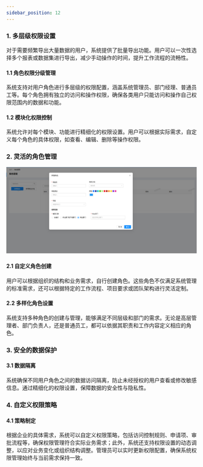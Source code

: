 ```yaml
---
sidebar_position: 12
---
```

### 1. 多层级权限设置
对于需要频繁导出大量数据的用户，系统提供了批量导出功能。用户可以一次性选择多个报表或数据集进行导出，减少手动操作的时间，提升工作流程的流畅性。
#### 1.1 角色权限分级管理
系统支持对用户角色进行多层级的权限配置，涵盖系统管理员、部门经理、普通员工等。每个角色拥有独立的访问和操作权限，确保各类用户只能访问和操作自己权限范围内的数据和功能。
#### 1.2 模块化权限控制
系统允许对每个模块、功能进行精细化的权限设置。用户可以根据实际需求，自定义每个角色的具体权限，如查看、编辑、删除等操作权限。
### 2. 灵活的角色管理
![alt text](image.png)
#### 2.1 自定义角色创建
用户可以根据组织的结构和业务需求，自行创建角色。这些角色不仅满足系统管理的标准需求，还可以根据特定的工作流程、项目要求或团队架构进行灵活定制。
#### 2.2 多样化角色设置
系统支持多种角色的创建与管理，能够满足不同层级和部门的需求。无论是高层管理者、部门负责人，还是普通员工，都可以依据其职责和工作内容定义相应的角色。
### 3. 安全的数据保护
#### 3.1 数据隔离
系统确保不同用户角色之间的数据访问隔离，防止未经授权的用户查看或修改敏感信息。通过精细化的权限设置，保障数据的安全性与隐私性。
### 4. 自定义权限策略
#### 4.1 策略制定
根据企业的具体需求，系统可以自定义权限策略，包括访问控制规则、申请项、审批流程等，确保权限管理符合实际业务需求；此外，系统还支持权限设置的动态调整，以应对业务变化或组织结构调整。管理员可以实时更新权限配置，确保系统权限管理始终与当前需求保持一致。
